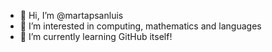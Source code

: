 - 👋 Hi, I’m @martapsanluis
- 👀 I’m interested in computing, mathematics and languages
- 🌱 I’m currently learning GitHub itself!
<!---
martapsanluis/martapsanluis is a ✨ special ✨ repository because its `README.md` (this file) appears on your GitHub profile.
You can click the Preview link to take a look at your changes.
--->
